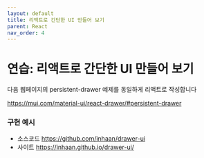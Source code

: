 ```yaml
---
layout: default
title: 리액트로 간단한 UI 만들어 보기
parent: React
nav_order: 4
---
```


# 연습: 리액트로 간단한 UI 만들어 보기

다음 웹페이지의 persistent-drawer 예제를 동일하게 리액트로 작성합니다

https://mui.com/material-ui/react-drawer/#persistent-drawer

### 구현 예시

- 소스코드  https://github.com/inhaan/drawer-ui
- 사이트  https://inhaan.github.io/drawer-ui/